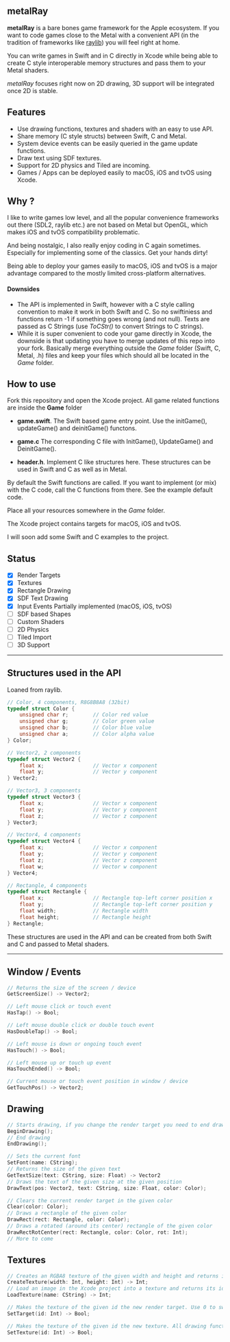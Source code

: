 
## metalRay

**metalRay** is a bare bones game framework for the Apple ecosystem. If you want to code games close to the Metal with a convenient API (in the tradition of frameworks like [raylib](https://raylib.com))  you will feel right at home.

You can write games in Swift and in C directly in Xcode while being able to create C style interoperable memory structures and pass them to your Metal shaders.

*metalRay* focuses right now on 2D drawing, 3D support will be integrated once 2D is stable.

## Features

* Use drawing functions, textures and shaders with an easy to use API.
* Share memory (C style structs) between Swift, C and Metal.
* System device events can be easily queried in the game update functions.
* Draw text using SDF textures.
* Support for 2D physics and Tiled are incoming.
* Games / Apps can be deployed easily to macOS, iOS and tvOS using Xcode.

## Why ?

I like to write games low level, and all the popular convenience frameworks out there (SDL2, raylib etc.) are not based on Metal but OpenGL, which makes iOS and tvOS compatibility problematic.

And being nostalgic, I also really enjoy coding in C again sometimes. Especially for implementing some of the classics. Get your hands dirty!

Being able to deploy your games easily to macOS, iOS and tvOS is a major advantage compared to the mostly limited cross-platform alternatives.

#### Downsides

* The API is implemented in Swift, however with a C style calling convention to make it work in both Swift and C. So no swiftiniess and functions return -1 if something goes wrong (and not null). Texts are passed as C Strings (use *ToCStr()* to convert Strings to C strings).
* While it is super convenient to code your game directly in Xcode, the downside is that updating you have to merge updates of this repo into your fork. Basically merge everything outside the *Game* folder (Swift, C, Metal, .h) files and keep your files which should all be located in the *Game* folder.

## How to use

Fork this repository and open the Xcode project. All game related functions are inside the **Game** folder

* **game.swift**. The Swift based game entry point. Use the initGame(), updateGame() and deinitGame() functons.

* **game.c** The corresponding C file with InitGame(), UpdateGame() and DeinitGame().

* **header.h**. Implement C like structures here. These structures can be used in Swift and C as well as in Metal.

By default the Swift functions are called. If you want to implement (or mix) with the C code, call the C functions from there. See the example default code.

Place all your resources somewhere in the *Game* folder.

The Xcode project contains targets for macOS, iOS and tvOS.

I will soon add some Swift and C examples to the project.

## Status

- [x] Render Targets
- [x] Textures
- [x] Rectangle Drawing
- [x] SDF Text Drawing
- [x] Input Events Partially implemented (macOS, iOS, tvOS)
- [ ] SDF based Shapes
- [ ] Custom Shaders
- [ ] 2D Physics
- [ ] Tiled Import
- [ ] 3D Support

---

## Structures used in the API

Loaned from raylib.

```c
// Color, 4 components, R8G8B8A8 (32bit)
typedef struct Color {
    unsigned char r;        // Color red value
    unsigned char g;        // Color green value
    unsigned char b;        // Color blue value
    unsigned char a;        // Color alpha value
} Color;

// Vector2, 2 components
typedef struct Vector2 {
    float x;                // Vector x component
    float y;                // Vector y component
} Vector2;

// Vector3, 3 components
typedef struct Vector3 {
    float x;                // Vector x component
    float y;                // Vector y component
    float z;                // Vector z component
} Vector3;

// Vector4, 4 components
typedef struct Vector4 {
    float x;                // Vector x component
    float y;                // Vector y component
    float z;                // Vector z component
    float w;                // Vector w component
} Vector4;

// Rectangle, 4 components
typedef struct Rectangle {
    float x;                // Rectangle top-left corner position x
    float y;                // Rectangle top-left corner position y
    float width;            // Rectangle width
    float height;           // Rectangle height
} Rectangle;
```

These structures are used in the API and can be created from both Swift and C and passed to Metal shaders.

---

## Window / Events

```swift
// Returns the size of the screen / device
GetScreenSize() -> Vector2;

// Left mouse click or touch event
HasTap() -> Bool;

// Left mouse double click or double touch event
HasDoubleTap() -> Bool;

// Left mouse is down or ongoing touch event
HasTouch() -> Bool;

// Left mouse up or touch up event
HasTouchEnded() -> Bool;

// Current mouse or touch event position in window / device
GetTouchPos() -> Vector2;
```

## Drawing

```swift
// Starts drawing, if you change the render target you need to end drawing to your current target first.
BeginDrawing();
// End drawing
EndDrawing();

// Sets the current font
SetFont(name: CString);
// Returns the size of the given text
GetTextSize(text: CString, size: Float) -> Vector2
// Draws the text of the given size at the given position
DrawText(pos: Vector2, text: CString, size: Float, color: Color);

// Clears the current render target in the given color
Clear(color: Color);
// Draws a rectangle of the given color
DrawRect(rect: Rectangle, color: Color);
// Draws a rotated (around its center) rectangle of the given color
DrawRectRotCenter(rect: Rectangle, color: Color, rot: Int);
// More to come
```

## Textures

```swift
// Creates an RGBA8 texture of the given width and height and returns its id. Returns -1 if unsuccessful.
CreateTexture(width: Int, height: Int) -> Int;
// Load an image in the Xcode project into a texture and returns its id. Returns -1 if unsuccessful.
LoadTexture(name: CString) -> Int;

// Makes the texture of the given id the new render target. Use 0 to switch back to the default viewport. Make sure to end and restart drawing.
SetTarget(id: Int) -> Bool;

// Makes the texture of the given id the new texture. All drawing functions will replace the color value with the interpolated texture value. Use 0 to disable texture support (needs to be called before EndDrawing() too).
SetTexture(id: Int) -> Bool;
```
